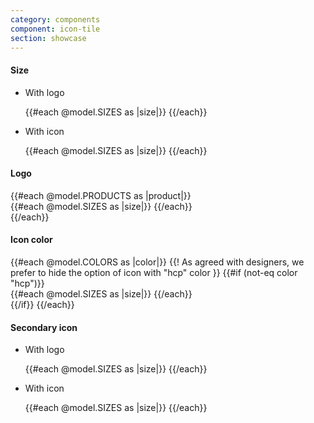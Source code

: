 ```yaml
---
category: components
component: icon-tile
section: showcase
---
```



<section data-test-percy data-section="showcase">
  
  <h4 class="dummy-h4">Size</h4>
  <ul class="dummy-icon-tile-side-by-side">
    <li>
      <p class="dummy-paragraph">With logo</p>
      <div class="dummy-icon-tile-base-sample">
        {{#each @model.SIZES as |size|}}
          <Hds::IconTile @logo="boundary" @size={{size}} />
        {{/each}}
      </div>
    </li>
    <li>
      <p class="dummy-paragraph">With icon</p>
      <div class="dummy-icon-tile-base-sample">
        {{#each @model.SIZES as |size|}}
          <Hds::IconTile @icon="dashboard" @size={{size}} />
        {{/each}}
      </div>
    </li>
  </ul>

  <h4 class="dummy-h4">Logo</h4>
  {{#each @model.PRODUCTS as |product|}}
    <div class="dummy-icon-tile-base-sample">
      {{#each @model.SIZES as |size|}}
        <Hds::IconTile @logo={{product}} @size={{size}} />
      {{/each}}
    </div>
  {{/each}}

  <h4 class="dummy-h4">Icon color</h4>
  {{#each @model.COLORS as |color|}}
    {{! As agreed with designers, we prefer to hide the option of icon with "hcp" color }}
    {{#if (not-eq color "hcp")}}
      <div class="dummy-icon-tile-base-sample">
        {{#each @model.SIZES as |size|}}
          <Hds::IconTile @icon="dashboard" @size={{size}} @color={{color}} />
        {{/each}}
      </div>
    {{/if}}
  {{/each}}

  <h4 class="dummy-h4">Secondary icon</h4>
  <ul class="dummy-icon-tile-side-by-side">
    <li>
      <p class="dummy-paragraph">With logo</p>
      <div class="dummy-icon-tile-base-sample">
        {{#each @model.SIZES as |size|}}
          <Hds::IconTile @logo="boundary" @size={{size}} @iconSecondary="plus" />
        {{/each}}
      </div>
    </li>
    <li>
      <p class="dummy-paragraph">With icon</p>
      <div class="dummy-icon-tile-base-sample">
        {{#each @model.SIZES as |size|}}
          <Hds::IconTile @icon="dashboard" @size={{size}} @iconSecondary="trash" />
        {{/each}}
      </div>
    </li>
  </ul>
</section>
